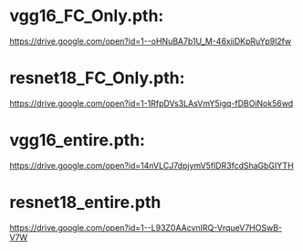 # vgg16_FC_Only.pth:
https://drive.google.com/open?id=1--oHNuBA7b1U_M-46xiiDKpRuYp9l2fw

# resnet18_FC_Only.pth:
https://drive.google.com/open?id=1-1RfpDVs3LAsVmY5igq-fDBOiNok56wd

# vgg16_entire.pth:
https://drive.google.com/open?id=14nVLCJ7dpjymV5flDR3fcdShaGbGIYTH

# resnet18_entire.pth
https://drive.google.com/open?id=1--L93Z0AAcvnIRQ-VrqueV7HOSwB-V7W
